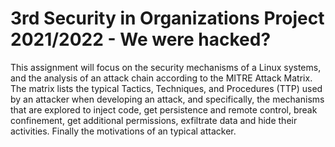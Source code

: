 # 3rd Security in Organizations Project 2021/2022 - We were hacked?

This assignment will focus on the security mechanisms of a Linux systems, and the analysis of an attack chain according to the MITRE Attack Matrix. The matrix lists the typical Tactics, Techniques, and Procedures (TTP) used by an attacker when developing an attack, and specifically, the mechanisms that are explored to inject code, get persistence and remote control, break confinement, get additional permissions, exfiltrate data and hide their activities. Finally the motivations of an typical attacker.
